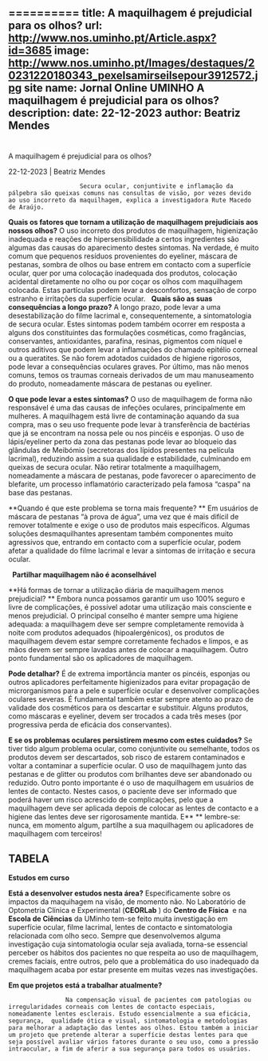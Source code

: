 ==========
 title: A maquilhagem é prejudicial para os olhos?
url: http://www.nos.uminho.pt/Article.aspx?id=3685
image: http://www.nos.uminho.pt/Images/destaques/20231220180343_pexelsamirseilsepour3912572.jpg
site name: Jornal Online UMINHO A maquilhagem é prejudicial para os olhos?
description: 
date: 22-12-2023
author: Beatriz Mendes
 --- 
# 

A maquilhagem é prejudicial para os olhos?

22-12-2023 | Beatriz Mendes

                        Secura ocular, conjuntivite e inflamação da pálpebra são queixas comuns nas consultas de visão, por vezes devido ao uso incorreto da maquilhagem, explica a investigadora Rute Macedo de Araújo.

**Quais os fatores que tornam a utilização de maquilhagem prejudiciais aos nossos olhos?** 
O uso incorreto dos produtos de maquilhagem, higienização inadequada e reações de hipersensibilidade a certos ingredientes são algumas das causas do aparecimento destes sintomas. Na verdade, é muito comum que pequenos resíduos provenientes do eyeliner, máscara de pestanas, sombra de olhos ou base entrem em contacto com a superfície ocular, quer por uma colocação inadequada dos produtos, colocação acidental diretamente no olho ou por coçar os olhos com maquilhagem colocada. Estas partículas podem levar a desconfortos, sensação de corpo estranho e irritações da superfície ocular.
 
**Quais são as suas consequências a longo prazo?** 
A longo prazo, pode levar a uma desestabilização do filme lacrimal e, consequentemente, a sintomatologia de secura ocular. Estes sintomas podem também ocorrer em resposta a alguns dos constituintes das formulações cosméticas, como fragâncias, conservantes, antioxidantes, parafina, resinas, pigmentos com níquel e outros aditivos que podem levar a inflamações do chamado epitélio corneal ou a queratites. Se não forem adotados cuidados de higiene rigorosos, pode levar a consequências oculares graves. Por último, mas não menos comuns, temos os traumas corneais derivados de um mau manuseamento do produto, nomeadamente máscara de pestanas ou eyeliner.

**O que pode levar a estes sintomas?** 
O uso de maquilhagem de forma não responsável é uma das causas de infeções oculares, principalmente em mulheres. A maquilhagem está livre de contaminação aquando da sua compra, mas o seu uso frequente pode levar à transferência de bactérias que já se encontram na nossa pele ou nos pincéis e esponjas. O uso de lápis/eyeliner perto da zona das pestanas pode levar ao bloqueio das glândulas de Meibómio (secretoras dos lípidos presentes na película lacrimal), reduzindo assim a sua qualidade e estabilidade, culminando em queixas de secura ocular. Não retirar totalmente a maquilhagem, nomeadamente a máscara de pestanas, pode favorecer o aparecimento de blefarite, um processo inflamatório caracterizado pela famosa “caspa” na base das pestanas.

**Quando é que este problema se torna mais frequente? ** 
Em usuários de máscara de pestanas “à prova de água”, uma vez que é mais difícil de remover totalmente e exige o uso de produtos mais específicos. Algumas soluções desmaquilhantes apresentam também componentes muito agressivos que, entrando em contacto com a superfície ocular, podem afetar a qualidade do filme lacrimal e levar a sintomas de irritação e secura ocular. 

 
**Partilhar maquilhagem não é aconselhável** 

**Há formas de tornar a utilização diária de maquilhagem menos prejudicial? ** 
Embora nunca possamos garantir um uso 100% seguro e livre de complicações, é possível adotar uma utilização mais consciente e menos prejudicial. O principal conselho é manter sempre uma higiene adequada: a maquilhagem deve ser sempre completamente removida à noite com produtos adequados (hipoalergénicos), os produtos de maquilhagem devem estar sempre corretamente fechados e limpos, e as mãos devem ser sempre lavadas antes de colocar a maquilhagem. Outro ponto fundamental são os aplicadores de maquilhagem.

**Pode detalhar?** 
É de extrema importância manter os pincéis, esponjas ou outros aplicadores perfeitamente higienizados para evitar propagação de microrganismos para a pele e superfície ocular e desenvolver complicações oculares severas. É fundamental também estar sempre atento ao prazo de validade dos cosméticos para os descartar e substituir. Alguns produtos, como máscaras e eyeliner, devem ser trocados a cada três meses (por progressiva perda de eficácia dos conservantes).

**E se os problemas oculares persistirem mesmo com estes cuidados?** 
Se tiver tido algum problema ocular, como conjuntivite ou semelhante, todos os produtos devem ser descartados, sob risco de estarem contaminados e voltar a contaminar a superfície ocular. O uso de maquilhagem junto das pestanas e de glitter ou produtos com brilhantes deve ser abandonado ou reduzido. Outro ponto importante é o uso de maquilhagem em usuários de lentes de contacto. Nestes casos, o paciente deve ser informado que poderá haver um risco acrescido de complicações, pelo que a maquilhagem deve ser aplicada depois de colocar as lentes de contacto e a higiene das lentes deve ser rigorosamente mantida. E** ** lembre-se: nunca, em momento algum, partilhe a sua maquilhagem ou aplicadores de maquilhagem com terceiros!

## TABELA

**Estudos em curso** 

**Está a desenvolver estudos nesta área?** 
				Especificamente sobre os impactos da maquihagem na visão, de momento não. No Laboratório de Optometria Clínica e Experimental (**CEORLab** ) do **Centro de Física**  e na **Escola de Ciências**  da UMinho tem-se feito muita investigação em superfície ocular, filme lacrimal, lentes de contacto e sintomatologia relacionada com olho seco. Sempre que desenvolvemos alguma investigação cuja sintomatologia ocular seja avaliada, torna-se essencial perceber os hábitos dos pacientes no que respeita ao uso de maquilhagem, cremes faciais, entre outros, pelo que a problemática do uso inadequado da maquilhagem acaba por estar presente em muitas vezes nas investigações.

**Em que projetos está a trabalhar atualmente?** 

					Na compensação visual de pacientes com patologias ou irregularidades corneais com lentes de contacto especiais, nomeadamente lentes esclerais. Estudo essencialmente a sua eficácia, segurança,  qualidade ótica e visual, sintomatologia e metodologias para melhorar a adaptação das lentes aos olhos. Estou também a iniciar um projeto que pretende alterar a superfície destas lentes para que seja possível avaliar vários fatores durante o seu uso, como a pressão intraocular, a fim de aferir a sua segurança para todos os usuários.
					 


